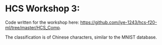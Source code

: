 # HCS Workshop 3:

Code written for the workshop here: https://github.com/jye-1243/hcs-f20-ml/tree/master/HCS_Comp.

The classification is of Chinese characters, similar to the MNIST database.
